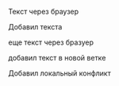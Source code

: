 Текст через браузер

Добавил текста

еще текст через бразуер


добавил текст в новой ветке

Добавил локальный конфликт
